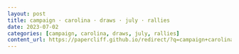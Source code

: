 ```yaml
---
layout: post
title: campaign · carolina · draws · july · rallies
date: 2023-07-02
categories: [campaign, carolina, draws, july, rallies]
content_url: https://papercliff.github.io/redirect/?q=campaign+carolina+draws+july+rallies&tbs=cdr:1,cd_min:7/1/2023,cd_max:7/3/2023
---
```

